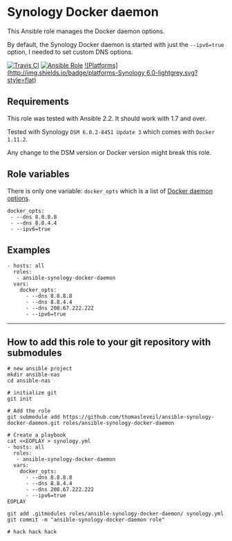 Synology Docker daemon
======================

This Ansible role manages the Docker daemon options.

By default, the Synology Docker daemon is started with just the `--ipv6=true` option, I needed to set custom DNS options.

[![Travis CI](https://img.shields.io/travis/thomasleveil/ansible-synology-docker-daemon.svg?style=flat)](https://travis-ci.org/thomasleveil/ansible-synology-docker-daemon)
[![Ansible Role](https://img.shields.io/badge/role-thomasleveil.ansible--synology--docker--daemon-blue.svg)](https://galaxy.ansible.com/thomasleveil/ansible-synology-docker-daemon/)
[![Platforms](http://img.shields.io/badge/platforms-Synology 6.0-lightgrey.svg?style=flat)](#)

Requirements
------------

This role was tested with Ansible 2.2. It should work with 1.7 and over.

Tested with Synology `DSM 6.0.2-8451 Update 3` which comes with `Docker 1.11.2`.

Any change to the DSM version or Docker version might break this role.


Role variables
--------------

There is only one variable: `docker_opts` which is a list of [Docker daemon options](https://docs.docker.com/engine/reference/commandline/dockerd/).

    docker_opts:
     - --dns 8.8.8.8
     - --dns 8.8.4.4
     - --ipv6=true


Examples
--------

    - hosts: all
      roles:
       - ansible-synology-docker-daemon
      vars:
        docker_opts:
          - --dns 8.8.8.8
          - --dns 8.8.4.4
          - --dns 208.67.222.222
          - --ipv6=true

----

How to add this role to your git repository with submodules
-----------------------------------------------------------

    # new ansible project
    mkdir ansible-nas
    cd ansible-nas
    
    # initialize git
    git init
    
    # Add the role
    git submodule add https://github.com/thomasleveil/ansible-synology-docker-daemon.git roles/ansible-synology-docker-daemon
    
    # Create a playbook
    cat <<EOPLAY > synology.yml
    - hosts: all
      roles:
       - ansible-synology-docker-daemon
      vars:
        docker_opts:
          - --dns 8.8.8.8
          - --dns 8.8.4.4
          - --dns 208.67.222.222
          - --ipv6=true
    EOPLAY
    
    git add .gitmodules roles/ansible-synology-docker-daemon/ synology.yml
    git commit -m "ansible-synology-docker-daemon role"
    
    # hack hack hack


